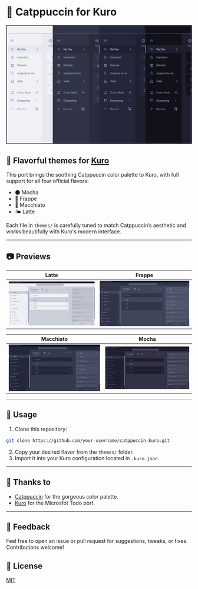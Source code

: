 # 🐾 Catppuccin for Kuro

<p align="center">
  <img src="assets/preview.png" width="700"/>
</p>

## 🎨 Flavorful themes for [Kuro](https://github.com/davidsmorais/kuro)

This port brings the soothing Catppuccin color palette to Kuro, with full support for all four official flavors:

- 🌑 Mocha
- 🧊 Frappe
- 🍵 Macchiato
- 🌤️ Latte

Each file in `themes/` is carefully tuned to match Catppuccin’s aesthetic and works beautifully with Kuro's modern interface.

---

## 📷 Previews

| Latte | Frappe |
|:-:|:-:|
| ![Latte](assets/latte.png) | ![Frappe](assets/frappe.png) |

| Macchiato | Mocha |
|:-:|:-:|
| ![Macchiato](assets/macchiato.png) | ![Mocha](assets/mocha.png) |

---

## 🚀 Usage

1. Clone this repository:
```bash
git clone https://github.com/your-username/catppuccin-kuro.git
```

2. Copy your desired flavor from the `themes/` folder.
3. Import it into your Kuro configuration located in `.kuro.json`.

---

## 💝 Thanks to

- [Catppuccin](https://github.com/catppuccin) for the gorgeous color palette.
- [Kuro](https://github.com/kuroni/kuro) for the Microsfot Todo port.

---

## 💬 Feedback

Feel free to open an issue or pull request for suggestions, tweaks, or fixes. Contributions welcome!

## 📝 License

[MIT](./LICENSE)
